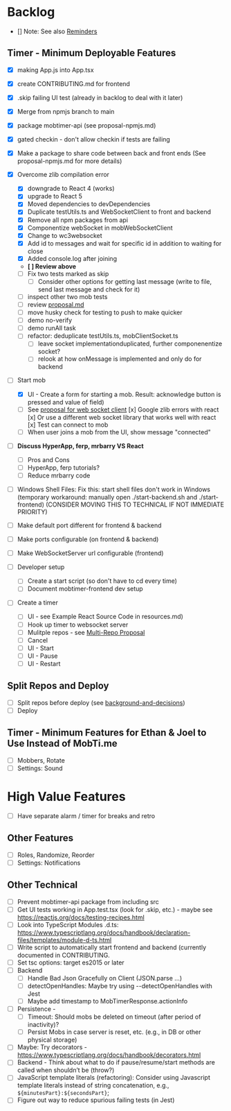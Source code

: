 # Backlog

- [] Note: See also [Reminders](./reminders.md)

## Timer - Minimum Deployable Features

- [x] making App.js into App.tsx
- [x] create CONTRIBUTING.md for frontend
- [x] .skip failing UI test (already in backlog to deal with it later)
- [x] Merge from npmjs branch to main
- [x] package mobtimer-api (see proposal-npmjs.md)

- [x] gated checkin - don't allow checkin if tests are failing
- [x] Make a package to share code between back and front ends (See proposal-npmjs.md for more details)
- [x] Overcome zlib compilation error

  - [x] downgrade to React 4 (works)
  - [x] upgrade to React 5
  - [x] Moved dependencies to devDependencies
  - [x] Duplicate testUtils.ts and WebSocketClient to front and backend
  - [x] Remove all npm packages from api
  - [x] Componentize webSocket in mobWebSocketClient
  - [x] Change to wc3websocket
  - [x] Add id to messages and wait for specific id in addition to waiting for close
  - [x] Added console.log after joining
  - **[ ] Review above**
  - [ ] Fix two tests marked as skip
    - [ ] Consider other options for getting last message (write to file, send last message and check for it)
  - [ ] inspect other two mob tests
  - [ ] review [proposal.md](./proposal-message-structure.md)
  - [ ] move husky check for testing to push to make quicker
  - [ ] demo no-verify
  - [ ] demo runAll task
  - [ ] refactor: deduplicate testUtils.ts, mobClientSocket.ts
    - [ ] leave socket implementationduplicated, further componenentize socket?
    - [ ] relook at how onMessage is implemented and only do for backend

- [ ] Start mob

  - [x] UI - Create a form for starting a mob. Result: acknowledge button is pressed and value of field)
  - [ ] See [proposal for web socket client](./proposal-websocketclient.md)
        [x] Google zlib errors with react
        [x] Or use a different web socket library that works well with react
        [x] Test can connect to mob
  - [ ] When user joins a mob from the UI, show message "connected"

- [ ] **Discuss HyperApp, ferp, mrbarry VS React**

  - [ ] Pros and Cons
  - [ ] HyperApp, ferp tutorials?
  - [ ] Reduce mrbarry code

- [ ] Windows Shell Files: Fix this: start shell files don't work in Windows (temporary workaround: manually open ./start-backend.sh and ./start-frontend)
      (CONSIDER MOVING THIS TO TECHNICAL IF NOT IMMEDIATE PRIORITY)
- [ ] Make default port different for frontend & backend
- [ ] Make ports configurable (on frontend & backend)
- [ ] Make WebSocketServer url configurable (frontend)
- [ ] Developer setup
  - [ ] Create a start script (so don't have to cd every time)
  - [ ] Document mobtimer-frontend dev setup
- [ ] Create a timer
  - [ ] UI - see Example React Source Code in resources.md)
  - [ ] Hook up timer to websocket server
  - [ ] Mulitple repos - see [Multi-Repo Proposal](./proposal-multiple-repos.md)
  - [ ] Cancel
  - [ ] UI - Start
  - [ ] UI - Pause
  - [ ] UI - Restart

## Split Repos and Deploy

- [ ] Split repos before deploy (see [background-and-decisions](./background-and-decisions.md))
- [ ] Deploy

## Timer - Minimum Features for Ethan & Joel to Use Instead of MobTi.me

- [ ] Mobbers, Rotate
- [ ] Settings: Sound

# High Value Features

- [ ] Have separate alarm / timer for breaks and retro

## Other Features

- [ ] Roles, Randomize, Reorder
- [ ] Settings: Notifications

## Other Technical

- [ ] Prevent mobtimer-api package from including src
- [ ] Get UI tests working in App.test.tsx (look for .skip, etc.) - maybe see https://reactjs.org/docs/testing-recipes.html
- [ ] Look into TypeScript Modules .d.ts: https://www.typescriptlang.org/docs/handbook/declaration-files/templates/module-d-ts.html
- [ ] Write script to automatically start frontend and backend (currently documented in CONTRIBUTING.
- [ ] Set tsc options: target es2015 or later
- [ ] Backend
  - [ ] Handle Bad Json Gracefully on Client (JSON.parse …)
  - [ ] detectOpenHandles: Maybe try using --detectOpenHandles with Jest
  - [ ] Maybe add timestamp to MobTimerResponse.actionInfo
- [ ] Persistence -
  - [ ] Timeout: Should mobs be deleted on timeout (after period of inactivity)?
  - [ ] Persist Mobs in case server is reset, etc. (e.g., in DB or other physical storage)
- [ ] Maybe: Try decorators - https://www.typescriptlang.org/docs/handbook/decorators.html
- [ ] Backend - Think about what to do if pause/resume/start methods are called when shouldn’t be (throw?)
- [ ] JavaScript template literals (refactoring): Consider using Javascript template literals instead of string concatenation, e.g., `${minutesPart}:${secondsPart}`;
- [ ] Figure out way to reduce spurious failing tests (in Jest)
